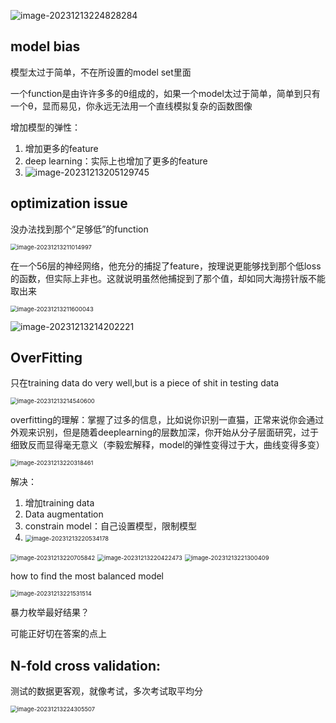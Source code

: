 ![image-20231213224828284](C:\Users\叶xz\AppData\Roaming\Typora\typora-user-images\image-20231213224828284.png)

## model bias

模型太过于简单，不在所设置的model set里面

一个function是由许许多多的θ组成的，如果一个model太过于简单，简单到只有一个θ，显而易见，你永远无法用一个直线模拟复杂的函数图像

增加模型的弹性：

1. 增加更多的feature
2. deep learning：实际上也增加了更多的feature
3. <img src="C:\Users\叶xz\AppData\Roaming\Typora\typora-user-images\image-20231213205129745.png" alt="image-20231213205129745" style="room:67%;" />

## optimization issue

没办法找到那个“足够低”的function

<img src="C:\Users\叶xz\AppData\Roaming\Typora\typora-user-images\image-20231213211014997.png" alt="image-20231213211014997" style="zoom:67%;" />



在一个56层的神经网络，他充分的捕捉了feature，按理说更能够找到那个低loss的函数，但实际上非也。这就说明虽然他捕捉到了那个值，却如同大海捞针版不能取出来

<img src="C:\Users\叶xz\AppData\Roaming\Typora\typora-user-images\image-20231213211600043.png" alt="image-20231213211600043" style="zoom:67%;" />

![image-20231213214202221](C:\Users\叶xz\AppData\Roaming\Typora\typora-user-images\image-20231213214202221.png)

## OverFitting

只在training data do very well,but is a piece of shit in testing data

<img src="C:\Users\叶xz\AppData\Roaming\Typora\typora-user-images\image-20231213214540600.png" alt="image-20231213214540600" style="zoom:67%;" />

overfitting的理解：掌握了过多的信息，比如说你识别一直猫，正常来说你会通过外观来识别，但是随着deeplearning的层数加深，你开始从分子层面研究，过于细致反而显得毫无意义（李毅宏解释，model的弹性变得过于大，曲线变得多变）

<img src="C:\Users\叶xz\AppData\Roaming\Typora\typora-user-images\image-20231213220318461.png" alt="image-20231213220318461" style="zoom:67%;" />

解决：

1. 增加training data
2. Data augmentation
3. constrain model：自己设置模型，限制模型
4. <img src="C:\Users\叶xz\AppData\Roaming\Typora\typora-user-images\image-20231213220534178.png" alt="image-20231213220534178" style="zoom:67%;" />

<img src="C:\Users\叶xz\AppData\Roaming\Typora\typora-user-images\image-20231213220705842.png" alt="image-20231213220705842" style="zoom:67%;" />

<img src="C:\Users\叶xz\AppData\Roaming\Typora\typora-user-images\image-20231213220422473.png" alt="image-20231213220422473" style="zoom:67%;" />

<img src="C:\Users\叶xz\AppData\Roaming\Typora\typora-user-images\image-20231213221300409.png" alt="image-20231213221300409" style="zoom:67%;" />



how to find the most balanced model

<img src="C:\Users\叶xz\AppData\Roaming\Typora\typora-user-images\image-20231213221531514.png" alt="image-20231213221531514" style="zoom:67%;" />

暴力枚举最好结果？

可能正好切在答案的点上

## N-fold cross validation:

测试的数据更客观，就像考试，多次考试取平均分

<img src="C:\Users\叶xz\AppData\Roaming\Typora\typora-user-images\image-20231213224305507.png" alt="image-20231213224305507" style="zoom:67%;" /> 

